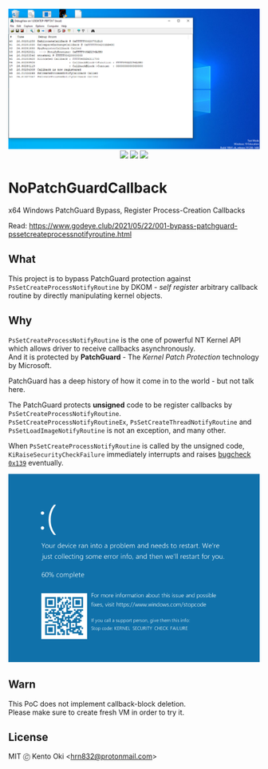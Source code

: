 <p align="center">
<img src="image.png">
  
<img src="https://img.shields.io/github/workflow/status/kkent030315/NoPatchGuardCallback/MSBuild?style=for-the-badge">
<img src="https://img.shields.io/badge/platform-win--64-00a2ed?style=for-the-badge">
<img src="https://img.shields.io/github/license/kkent030315/NoPatchGuardCallback?style=for-the-badge">
</p>

# NoPatchGuardCallback

x64 Windows PatchGuard Bypass, Register Process-Creation Callbacks

Read: https://www.godeye.club/2021/05/22/001-bypass-patchguard-pssetcreateprocessnotifyroutine.html

## What

This project is to bypass PatchGuard protection against `PsSetCreateProcessNotifyRoutine` by DKOM - *self register* arbitrary callback routine by directly manipulating kernel objects.

## Why

`PsSetCreateProcessNotifyRoutine` is the one of powerful NT Kernel API which allows driver to receive callbacks asynchronously.  
And it is protected by **PatchGuard** - The *Kernel Patch Protection* technology by Microsoft.

PatchGuard has a deep history of how it come in to the world - but not talk here.  

The PatchGuard protects **unsigned** code to be register callbacks by `PsSetCreateProcessNotifyRoutine`.  
`PsSetCreateProcessNotifyRoutineEx`, `PsSetCreateThreadNotifyRoutine` and `PsSetLoadImageNotifyRoutine` is not an exception, and many other.

When `PsSetCreateProcessNotifyRoutine` is called by the unsigned code, `KiRaiseSecurityCheckFailure` immediately interrupts and raises [bugcheck `0x139`](https://docs.microsoft.com/en-US/windows-hardware/drivers/debugger/bug-check-0x139--kernel-security-check-failure) eventually.

![bugcheck 0x139](bugcheck0x139.png)

## Warn

This PoC does not implement callback-block deletion.  
Please make sure to create fresh VM in order to try it.

## License

MIT 🄫 Kento Oki \<hrn832@protonmail.com\>
